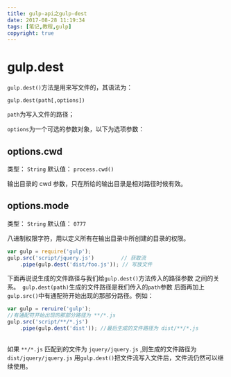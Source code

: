 ```yaml
---
title: gulp-api之gulp-dest
date: 2017-08-28 11:19:34
tags: [笔记,教程,gulp]
copyright: true
---
```

# gulp.dest
`gulp.dest()`方法是用来写文件的，其语法为：
```
gulp.dest(path[,options])
```
`path`为写入文件的路径；

`options`为一个可选的参数对象，以下为选项参数：
<!--more-->

## options.cwd

类型： `String` 默认值： `process.cwd()`

输出目录的 cwd 参数，只在所给的输出目录是相对路径时候有效。

## options.mode

类型： `String` 默认值： `0777`

八进制权限字符，用以定义所有在输出目录中所创建的目录的权限。

```javascript
var gulp = require('gulp');
gulp.src('script/jquery.js')　       // 获取流
    .pipe(gulp.dest('dist/foo.js')); // 写放文件
```
下面再说说生成的文件路径与我们给`gulp.dest()`方法传入的路径参数
之间的关系。　`gulp.dest(path)`生成的文件路径是我们传入的`path`参数
后面再加上`gulp.src()`中有通配符开始出现的那部分路径。例如：
```javascript
var gulp = reruire('gulp');
//有通配符开始出现的那部分路径为 **/*.js
gulp.src('script/**/*.js')
    .pipe(gulp.dest('dist')); //最后生成的文件路径为 dist/**/*.js
    
```

如果 `**/*.js` 匹配到的文件为 `jquery/jquery.js` ,则生成的文件路径为 `dist/jquery/jquery.js`
用`gulp.dest()`把文件流写入文件后，文件流仍然可以继续使用。


